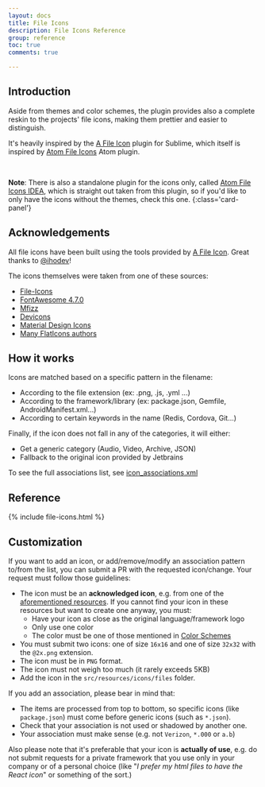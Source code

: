 ```yaml
---
layout: docs
title: File Icons
description: File Icons Reference
group: reference
toc: true
comments: true

---
```


## Introduction

Aside from themes and color schemes, the plugin provides also a complete reskin to the projects' file icons, making them prettier and easier to distinguish.

It's heavily inspired by the [A File Icon](https://github.com/ihodev/a-file-icon) plugin for Sublime, which itself is inspired by [Atom File Icons](https://github.com/file-icons/atom) Atom plugin.

&nbsp;

**Note**: There is also a standalone plugin for the icons only, called [Atom File Icons IDEA](https://plugins.jetbrains.com/plugin/10044-atom-file-icons-idea), which is straight out taken from this plugin, so if you'd like to only have the icons without the themes, check this one.
{:class='card-panel'}

## Acknowledgements

All file icons have been built using the tools provided by [A File Icon](https://github.com/ihodev/a-file-icon). Great thanks to [@ihodev](https://github.com/ihodev)!

The icons themselves were taken from one of these sources:

* [File-Icons](https://github.com/file-icons/source/blob/master/charmap.md)
* [FontAwesome 4.7.0](http://fontawesome.io/cheatsheet/)
* [Mfizz](https://github.com/file-icons/MFixx/blob/master/charmap.md)
* [Devicons](https://github.com/file-icons/DevOpicons/blob/master/charmap.md)
* [Material Design Icons](https://materialdesignicons.com/)
* [Many FlatIcons authors](https://www.flaticon.com/)

## How it works

Icons are matched based on a specific pattern in the filename:
- According to the file extension (ex: .png, .js, .yml ...)
- According to the framework/library (ex: package.json, Gemfile, AndroidManifest.xml...)
- According to certain keywords in the name (Redis, Cordova, Git...)

Finally, if the icon does not fall in any of the categories, it will either:
- Get a generic category (Audio, Video, Archive, JSON)
- Fallback to the original icon provided by Jetbrains

To see the full associations list, see [icon_associations.xml](https://github.com/ChrisRM/material-theme-jetbrains/blob/master/src/main/resources/icon_associations.xml)

## Reference

{% include file-icons.html %}

## Customization

If you want to add an icon, or add/remove/modify an association pattern to/from the list, you can submit a PR with the requested icon/change. Your request must follow those guidelines:
- The icon must be an **acknowledged icon**, e.g. from one of the [aforementioned resources](#acknowledgements). If you cannot find your icon in these resources but want to create one anyway, you must:
  - Have your icon as close as the original language/framework logo
  - Only use one color
  - The color must be one of those mentioned in [Color Schemes]({{site.baseurl}}/docs/configuration/color-schemes#color-palette)
- You must submit two icons: one of size `16x16` and one of size `32x32` with the `@2x.png` extension.
- The icon must be in `PNG` format.
- The icon must not weigh too much (it rarely exceeds 5KB)
- Add the icon in the `src/resources/icons/files` folder.

If you add an association, please bear in mind that:
- The items are processed from top to bottom, so specific icons (like `package.json`) must come before generic icons (such as `*.json`).
- Check that your association is not used or shadowed by another one.
- Your association must make sense (e.g. not `Verizon`, `*.000` or `a.b`)

Also please note that it's preferable that your icon is **actually of use**, e.g. do not submit requests for a private framework that you use only in your company or of a personal choice (like "_I prefer my html files to have the React icon_" or something of the sort.)
